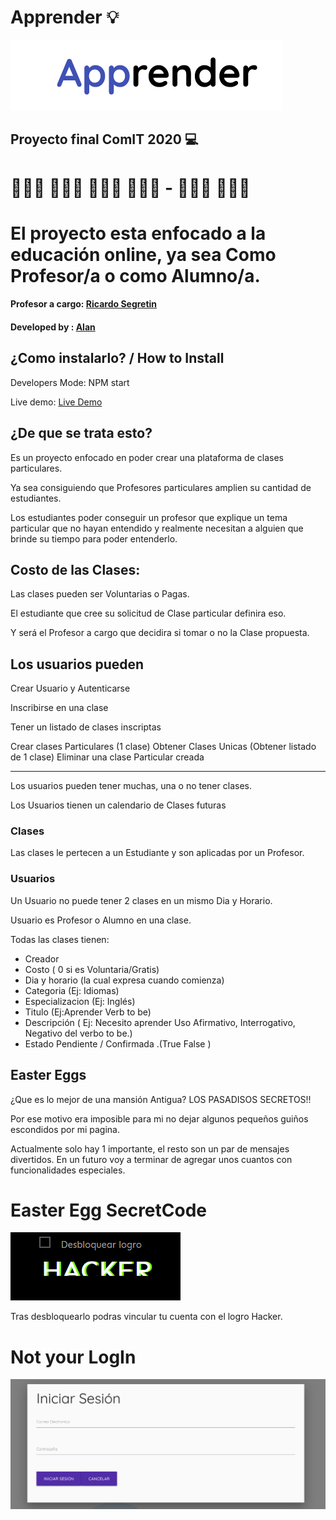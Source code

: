 # Apprender 💡
![apprender title](/backend/public/images/apprender.png)


## Proyecto final ComIT 2020 💻

# 👨🏽‍🎓 👩🏻‍🎓 👩🏿‍🎓 👨🏻‍🎓  -   👨🏻‍🏫 👩🏽‍🏫

# El proyecto esta enfocado a la educación online, ya sea Como Profesor/a o como Alumno/a.

#### Profesor a cargo: [Ricardo Segretin ](https://github.com/rsegretin "Ricardo Segretin")
#### Developed by : [Alan ](https://github.com/AlanGaia "Alan Gaia")


## ¿Como instalarlo? / How to Install

Developers Mode:  NPM start

Live demo: [Live Demo](https://www.timeanddate.com/countdown/launch?iso=20200618T22&p0=51&msg=Live+Demo+Apprender&font=hand&csz=1/ "Apprender app")


## ¿De que se trata esto?

Es un proyecto enfocado en poder crear una plataforma de clases particulares.

Ya sea consiguiendo que Profesores particulares amplien su cantidad de estudiantes.

Los estudiantes poder conseguir un profesor que explique un tema particular que no hayan entendido y realmente necesitan a alguien que brinde su tiempo para poder entenderlo.

## Costo de las Clases:

Las clases pueden ser Voluntarias o Pagas.

El estudiante que cree su solicitud de Clase particular definira eso.

Y será el Profesor a cargo que decidira si tomar o no la Clase propuesta.


## Los usuarios pueden

Crear Usuario y Autenticarse

Inscribirse en una clase

Tener un listado de clases inscriptas 

Crear clases Particulares (1 clase)
Obtener Clases Unicas (Obtener listado de 1 clase) 
Eliminar una clase Particular creada

---------

Los usuarios pueden tener muchas, una o no tener clases.

Los Usuarios tienen un calendario de Clases futuras



### Clases

Las clases le pertecen a un Estudiante y son aplicadas por un Profesor.


### Usuarios

Un Usuario no puede tener 2 clases en un mismo Dia y Horario.

Usuario es Profesor o Alumno en una clase.



Todas las clases tienen:

- Creador
- Costo ( 0 si es Voluntaria/Gratis)
- Dia y horario (la cual expresa cuando comienza)
- Categoria (Ej: Idiomas)
- Especializacion (Ej: Inglés)
- Titulo (Ej:Aprender Verb to be)
- Descripción (
  Ej: Necesito aprender
  Uso Afirmativo, Interrogativo, Negativo del verbo to be.)
- Estado Pendiente / Confirmada .(True False )


## Easter Eggs

¿Que es lo mejor de una mansión Antigua? LOS PASADISOS SECRETOS!!

Por ese motivo era imposible para mi no dejar algunos pequeños guiños escondidos por mi pagina.

Actualmente solo hay 1 importante, el resto son un par de mensajes divertidos.
En un futuro voy a terminar de agregar unos cuantos con funcionalidades especiales.

# Easter Egg SecretCode
![hacker](/backend/public/images/hacker.png)

Tras desbloquearlo podras vincular tu cuenta con el logro Hacker.


# Not your LogIn
![loginForm](/backend/public/images/login.png)



